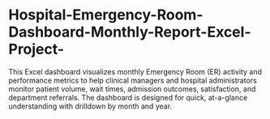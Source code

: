 # Hospital-Emergency-Room-Dashboard-Monthly-Report-Excel-Project-
This Excel dashboard visualizes monthly Emergency Room (ER) activity and performance metrics to help clinical managers and hospital administrators monitor patient volume, wait times, admission outcomes, satisfaction, and department referrals. The dashboard is designed for quick, at-a-glance understanding with drilldown by month and year.
